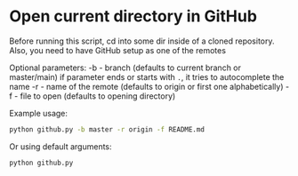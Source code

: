 # Open current directory in GitHub

Before running this script, cd into some dir inside of a cloned
repository. Also, you need to have GitHub setup as one of the remotes

Optional parameters:
 -b - branch (defaults to current branch or master/main)
      if parameter ends or starts with `.`, it tries to autocomplete
      the name
 -r - name of the remote (defaults to origin or first one
      alphabetically)
 -f - file to open (defaults to opening directory)

Example usage:
```zsh
python github.py -b master -r origin -f README.md
```
Or using default arguments:
```zsh
python github.py
```

